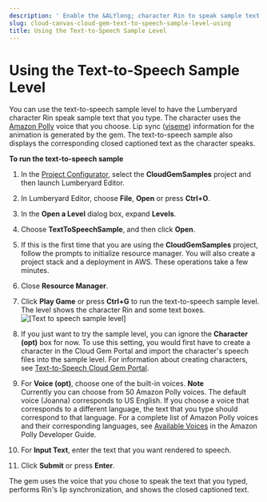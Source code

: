 ```yaml
---
description: ' Enable the &ALYlong; character Rin to speak sample text that you type. '
slug: cloud-canvas-cloud-gem-text-to-speech-sample-level-using
title: Using the Text-to-Speech Sample Level
---
```

# Using the Text\-to\-Speech Sample Level<a name="cloud-canvas-cloud-gem-text-to-speech-sample-level-using"></a>

You can use the text\-to\-speech sample level to have the Lumberyard character Rin speak sample text that you type\. The character uses the [Amazon Polly](https://aws.amazon.com/polly/) voice that you choose\. Lip sync \([viseme](https://en.wikipedia.org/wiki/Viseme)\) information for the animation is generated by the gem\. The text\-to\-speech sample also displays the corresponding closed captioned text as the character speaks\.

**To run the text\-to\-speech sample**

1. In the [Project Configurator](/docs/userguide/configurator/intro.md), select the **CloudGemSamples** project and then launch Lumberyard Editor\.

1. In Lumberyard Editor, choose **File**, **Open** or press **Ctrl\+O**\.

1. In the **Open a Level** dialog box, expand **Levels**\.

1. Choose **TextToSpeechSample**, and then click **Open**\.

1. If this is the first time that you are using the **CloudGemSamples** project, follow the prompts to initialize resource manager\. You will also create a project stack and a deployment in AWS\. These operations take a few minutes\.

1. Close **Resource Manager**\.

1. Click **Play Game** or press **Ctrl\+G** to run the text\-to\-speech sample level\. The level shows the character Rin and some text boxes\.  
![\[Text to speech sample level\]](/images/userguide/cloud_canvas/cloud-canvas-cloud-gem-text-to-speech-sample-level-using-1.png)

1. If you just want to try the sample level, you can ignore the **Character \(opt\)** box for now\. To use this setting, you would first have to create a character in the Cloud Gem Portal and import the character's speech files into the sample level\. For information about creating characters, see [Text\-to\-Speech Cloud Gem Portal](/docs/userguide/gems/cloud-canvas/text-to-speech-cgp.md)\.

1. For **Voice \(opt\)**, choose one of the built\-in voices\.
**Note**  
Currently you can choose from 50 Amazon Polly voices\. The default voice \(Joanna\) corresponds to US English\. If you choose a voice that corresponds to a different language, the text that you type should correspond to that language\. For a complete list of Amazon Polly voices and their corresponding languages, see [Available Voices](https://docs.aws.amazon.com/polly/latest/dg/voicelist.html) in the Amazon Polly Developer Guide\.

1. For **Input Text**, enter the text that you want rendered to speech\.

1. Click **Submit** or press **Enter**\.

The gem uses the voice that you chose to speak the text that you typed, performs Rin's lip synchronization, and shows the closed captioned text\.